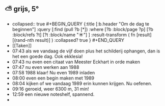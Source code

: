 ## ⛅ grijs, 5°
- collapsed:: true
  #+BEGIN_QUERY 
  {:title [:b.header "Om de dag te beginnen"]
   :query [:find (pull ?b [*])
     :where 
       [?b :block/page ?p]
       [?b :block/refs ?t]
       [?t :block/name "☀️"]
   ]
   :result-transform ( fn [result] [(rand-nth result)] )
   :collapsed? true
  }
  #+END_QUERY
- [[Taken]]
- 07:43 als we vandaag de vijf doen plus het schilderij ophangen, dan is het een goede dag. Ook ekklesia!
- 07:43 nu even een citaat van Meester Eckhart in orde maken
- 07:47 nu even werken aan 1988
- 07:58 1988 klaar! Nu even 1989 inladen
- 08:00 even een begin maken met 1989
- 08:04 kijken of we vandaag 1989 erin kunnen krijgen. Nu oefenen.
- 09:16 geroeid, weer 6300 m, 31 min!
- 12:59 een nieuwe noteshelf, spannend.
-